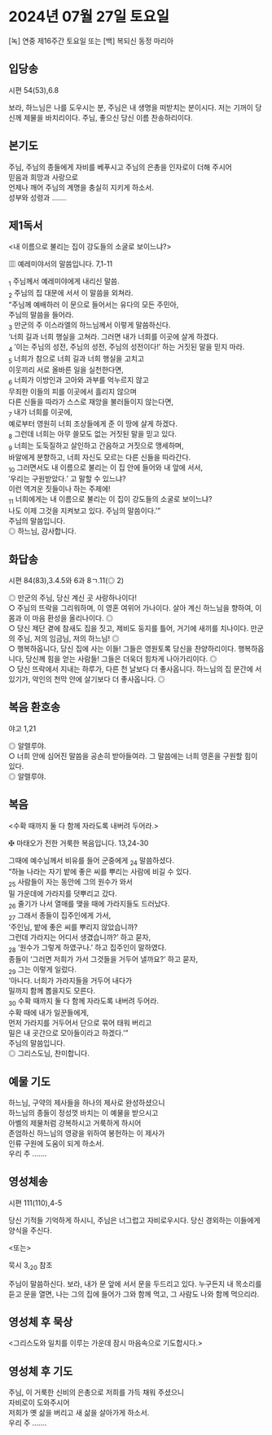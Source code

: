 # 2024년 07월 27일 토요일

[녹] 연중 제16주간 토요일 또는 [백] 복되신 동정 마리아  


## 입당송

시편 54(53),6.8

보라, 하느님은 나를 도우시는 분, 주님은 내 생명을 떠받치는 분이시다. 저는 기꺼이 당신께 제물을 바치리이다. 주님, 좋으신 당신 이름 찬송하리이다.  
  
## 본기도

주님, 주님의 종들에게 자비를 베푸시고 주님의 은총을 인자로이 더해 주시어  
믿음과 희망과 사랑으로  
언제나 깨어 주님의 계명을 충실히 지키게 하소서.  
성부와 성령과 …….  
  
## 제1독서

<내 이름으로 불리는 집이 강도들의 소굴로 보이느냐?>

▥ 예레미야서의 말씀입니다. 7,1-11

<sub>1</sub> 주님께서 예레미야에게 내리신 말씀.  
<sub>2</sub> 주님의 집 대문에 서서 이 말씀을 외쳐라.  
“주님께 예배하러 이 문으로 들어서는 유다의 모든 주민아,  
주님의 말씀을 들어라.  
<sub>3</sub> 만군의 주 이스라엘의 하느님께서 이렇게 말씀하신다.  
‘너희 길과 너희 행실을 고쳐라. 그러면 내가 너희를 이곳에 살게 하겠다.  
<sub>4</sub> ′이는 주님의 성전, 주님의 성전, 주님의 성전이다!′ 하는 거짓된 말을 믿지 마라.  
<sub>5</sub> 너희가 참으로 너희 길과 너희 행실을 고치고  
이웃끼리 서로 올바른 일을 실천한다면,  
<sub>6</sub> 너희가 이방인과 고아와 과부를 억누르지 않고  
무죄한 이들의 피를 이곳에서 흘리지 않으며  
다른 신들을 따라가 스스로 재앙을 불러들이지 않는다면,  
<sub>7</sub> 내가 너희를 이곳에,  
예로부터 영원히 너희 조상들에게 준 이 땅에 살게 하겠다.  
<sub>8</sub> 그런데 너희는 아무 쓸모도 없는 거짓된 말을 믿고 있다.  
<sub>9</sub> 너희는 도둑질하고 살인하고 간음하고 거짓으로 맹세하며,  
바알에게 분향하고, 너희 자신도 모르는 다른 신들을 따라간다.  
<sub>10</sub> 그러면서도 내 이름으로 불리는 이 집 안에 들어와 내 앞에 서서,  
′우리는 구원받았다.′ 고 말할 수 있느냐?  
이런 역겨운 짓들이나 하는 주제에!  
<sub>11</sub> 너희에게는 내 이름으로 불리는 이 집이 강도들의 소굴로 보이느냐?  
나도 이제 그것을 지켜보고 있다. 주님의 말씀이다.’”  
주님의 말씀입니다.  
◎ 하느님, 감사합니다.  
  
## 화답송

시편 84(83),3.4.5와 6과 8ㄱ.11(◎ 2)

◎ 만군의 주님, 당신 계신 곳 사랑하나이다!  
○ 주님의 뜨락을 그리워하며, 이 영혼 여위어 가나이다. 살아 계신 하느님을 향하여, 이 몸과 이 마음 환성을 올리나이다. ◎  
○ 당신 제단 곁에 참새도 집을 짓고, 제비도 둥지를 틀어, 거기에 새끼를 치나이다. 만군의 주님, 저의 임금님, 저의 하느님! ◎  
○ 행복하옵니다, 당신 집에 사는 이들! 그들은 영원토록 당신을 찬양하리이다. 행복하옵니다, 당신께 힘을 얻는 사람들! 그들은 더욱더 힘차게 나아가리이다. ◎  
○ 당신 뜨락에서 지내는 하루가, 다른 천 날보다 더 좋사옵니다. 하느님의 집 문간에 서 있기가, 악인의 천막 안에 살기보다 더 좋사옵니다. ◎  
  
## 복음 환호송

야고 1,21

◎ 알렐루야.  
○ 너희 안에 심어진 말씀을 공손히 받아들여라. 그 말씀에는 너희 영혼을 구원할 힘이 있다.  
◎ 알렐루야.  
  
## 복음

<수확 때까지 둘 다 함께 자라도록 내버려 두어라.>

✠ 마태오가 전한 거룩한 복음입니다. 13,24-30

그때에 예수님께서 비유를 들어 군중에게 <sub>24</sub> 말씀하셨다.  
“하늘 나라는 자기 밭에 좋은 씨를 뿌리는 사람에 비길 수 있다.  
<sub>25</sub> 사람들이 자는 동안에 그의 원수가 와서  
밀 가운데에 가라지를 덧뿌리고 갔다.  
<sub>26</sub> 줄기가 나서 열매를 맺을 때에 가라지들도 드러났다.  
<sub>27</sub> 그래서 종들이 집주인에게 가서,  
‘주인님, 밭에 좋은 씨를 뿌리지 않았습니까?  
그런데 가라지는 어디서 생겼습니까?’ 하고 묻자,  
<sub>28</sub> ‘원수가 그렇게 하였구나.’ 하고 집주인이 말하였다.  
종들이 ‘그러면 저희가 가서 그것들을 거두어 낼까요?’ 하고 묻자,  
<sub>29</sub> 그는 이렇게 일렀다.  
‘아니다. 너희가 가라지들을 거두어 내다가  
밀까지 함께 뽑을지도 모른다.  
<sub>30</sub> 수확 때까지 둘 다 함께 자라도록 내버려 두어라.  
수확 때에 내가 일꾼들에게,  
먼저 가라지를 거두어서 단으로 묶어 태워 버리고  
밀은 내 곳간으로 모아들이라고 하겠다.’”  
주님의 말씀입니다.  
◎ 그리스도님, 찬미합니다.  
  
## 예물 기도

하느님, 구약의 제사들을 하나의 제사로 완성하셨으니  
하느님의 종들이 정성껏 바치는 이 예물을 받으시고  
아벨의 제물처럼 강복하시고 거룩하게 하시어  
존엄하신 하느님의 영광을 위하여 봉헌하는 이 제사가  
인류 구원에 도움이 되게 하소서.  
우리 주 …….  
  
## 영성체송

시편 111(110),4-5

당신 기적들 기억하게 하시니, 주님은 너그럽고 자비로우시다. 당신 경외하는 이들에게 양식을 주신다.  
  
<또는>  
  
묵시 3,<sub>20</sub> 참조  
  
주님이 말씀하신다. 보라, 내가 문 앞에 서서 문을 두드리고 있다. 누구든지 내 목소리를 듣고 문을 열면, 나는 그의 집에 들어가 그와 함께 먹고, 그 사람도 나와 함께 먹으리라.  
## 영성체 후 묵상

<그리스도와 일치를 이루는 가운데 잠시 마음속으로 기도합시다.>  
## 영성체 후 기도

주님, 이 거룩한 신비의 은총으로 저희를 가득 채워 주셨으니  
자비로이 도와주시어  
저희가 옛 삶을 버리고 새 삶을 살아가게 하소서.  
우리 주 …….